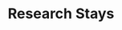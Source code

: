 ---
title: "Research Stays"  # Add a page title.
summary: "Research Stays."  # Add a page description.
type: "widget_page"  # Page type is a Widget Page
url: "team/rodrigo-alcaraz-de-la-osa/research-stays"
---